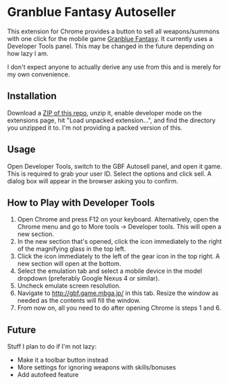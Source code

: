 # Granblue Fantasy Autoseller

This extension for Chrome provides a button to sell all weapons/summons with one click for the mobile game [Granblue Fantasy](http://granbluefantasy.jp/). It currently uses a Developer Tools panel. This may be changed in the future depending on how lazy I am.

I don't expect anyone to actually derive any use from this and is merely for my own convenience.

## Installation

Download a [ZIP of this repo](https://github.com/menma1234/gbf-autosell/archive/master.zip), unzip it, enable developer mode on the extensions page, hit "Load unpacked extension...", and find the directory you unzipped it to. I'm not providing a packed version of this.

## Usage

Open Developer Tools, switch to the GBF Autosell panel, and open it game. This is required to grab your user ID. Select the options and click sell. A dialog box will appear in the browser asking you to confirm.

## How to Play with Developer Tools

1. Open Chrome and press F12 on your keyboard. Alternatively, open the Chrome menu and go to More tools -> Developer tools. This will open a new section.
2. In the new section that's opened, click the icon immediately to the right of the magnifying glass in the top left.
3. Click the icon immediately to the left of the gear icon in the top right. A new section will open at the bottom.
4. Select the emulation tab and select a mobile device in the model dropdown (preferably Google Nexus 4 or similar).
5. Uncheck emulate screen resolution.
6. Navigate to http://gbf.game.mbga.jp/ in this tab. Resize the window as needed as the contents will fill the window.
7. From now on, all you need to do after opening Chrome is steps 1 and 6.

## Future

Stuff I plan to do if I'm not lazy:
* Make it a toolbar button instead
* More settings for ignoring weapons with skills/bonuses
* Add autofeed feature
